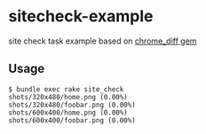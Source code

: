 # sitecheck-example

site check task example based on [chrome_diff gem](https://github.com/hogelog/chrome_diff)

## Usage
```console
$ bundle exec rake site_check
shots/320x480/home.png (0.00%)
shots/320x480/foobar.png (0.00%)
shots/600x400/home.png (0.00%)
shots/600x400/foobar.png (0.00%)
```
